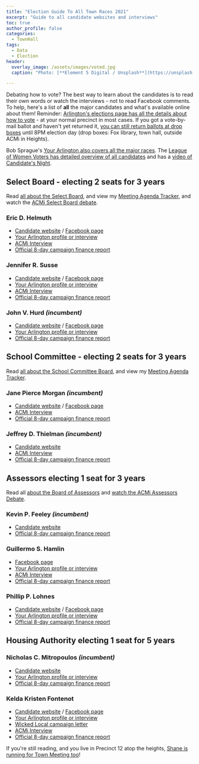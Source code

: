 ```yaml
---
title: "Election Guide To All Town Races 2021"
excerpt: "Guide to all candidate websites and interviews"
toc: true
author_profile: false
categories:
  - TownHall
tags:
  - Data
  - Election
header:
  overlay_image: /assets/images/voted.jpg
  caption: "Photo: [**Element 5 Digital / Unsplash**](https://unsplash.com/@element5digital)"

---
```


Debating how to vote?  The best way to learn about the candidates is to read their own words or watch the interviews - not to read Facebook comments.  To help, here's a list of **all** the major candidates and what's available online about them!  Reminder: [Arlington's elections page has all the details about how to vote](https://arlingtonma.gov/elections) - at your normal precinct in most cases.  If you got a vote-by-mail ballot and haven't yet returned it, [you can still return ballots at drop boxes](https://www.arlingtonma.gov/home/showpublisheddocument?id=55333) until 8PM election day (drop boxes: Fox library, town hall, outside ACMi in Heights).

Bob Sprague's [Your Arlington also covers all the major races](https://yourarlington.com/arlington-archives/town-school/elections/18112-townelection-21.html).  The [League of Women Voters has detailed overview of all candidates](http://lwva.com/LWVGuide2021.pdf) and has a [video of Candidate's Night](https://www.youtube.com/watch?v=1wbynWNckE4).


## Select Board - electing 2 seats for 3 years

Read [all about the Select Board](/townhall/#select), and view my [Meeting Agenda Tracker](/meetings/select/), and watch the [ACMi Select Board debate](https://www.youtube.com/watch?v=qwMxS5Gmhlc&list=PLztbi9KA9roWEdyqqohpVw-F1EEZBp4cP&index=1).

### Eric D. Helmuth
- [Candidate website](https://www.ericforselectboard.com/) / [Facebook page](http://facebook.com/ericforselectboard)
- [Your Arlington profile or interview](https://yourarlington.com/arlington-archives/town-school/elections/18145-helmuth-122920.html)
- [ACMi Interview](https://www.youtube.com/watch?v=p0XDWFy0AWU&list=PLztbi9KA9roWEdyqqohpVw-F1EEZBp4cP&index=8)
- [Official 8-day campaign finance report](https://www.arlingtonma.gov/home/showpublisheddocument?id=55664)

### Jennifer R. Susse
- [Candidate website](https://www.susseforselectboard.com/) / [Facebook page](https://www.facebook.com/susseforselectboard/)
- [Your Arlington profile or interview](https://yourarlington.com/arlington-archives/town-school/elections/18109-susse-121620.html)
- [ACMi Interview](https://www.youtube.com/watch?v=oUiMdyZRlDQ&list=PLztbi9KA9roWEdyqqohpVw-F1EEZBp4cP&index=7)
- [Official 8-day campaign finance report](https://www.arlingtonma.gov/home/showpublisheddocument?id=55668)

### John V. Hurd _(incumbent)_
- [Candidate website](http://www.re-electjohnhurdselectboard.com/) / [Facebook page](https://www.facebook.com/johnhurdforselectboard)
- [Your Arlington profile or interview](https://yourarlington.com/arlington-archives/town-school/elections/18284-hurd-012721.html)
- [Official 8-day campaign finance report](https://www.arlingtonma.gov/home/showpublisheddocument?id=55672)


## School Committee - electing 2 seats for 3 years

Read [all about the School Committee Board](/townhall/#school), and view my [Meeting Agenda Tracker](/meetings/school/).

### Jane Pierce Morgan _(incumbent)_
- [Candidate website](https://www.janepmorgan.com/janepmorgan.com/Welcome.html) / [Facebook page](https://www.facebook.com/janemorganschoolcommittee/)
- [ACMi Interview](https://www.youtube.com/watch?v=bmnGjKubQ0c&list=PLztbi9KA9roWEdyqqohpVw-F1EEZBp4cP&index=6)
- [Official 8-day campaign finance report](https://www.arlingtonma.gov/home/showpublisheddocument?id=55566)

### Jeffrey D. Thielman _(incumbent)_
- [Candidate website](http://www.jeffthielman.com/) 
- [ACMi Interview](https://www.youtube.com/watch?v=zbI_hDjaS0k&list=PLztbi9KA9roWEdyqqohpVw-F1EEZBp4cP&index=5)
- [Official 8-day campaign finance report](https://www.arlingtonma.gov/home/showpublisheddocument?id=55674)


## Assessors electing 1 seat for 3 years

Read all [about the Board of Assessors](/townhall/#assessors) and [watch the ACMi Assessors Debate](https://www.youtube.com/watch?v=_T9rsP8Bad0&list=PLztbi9KA9roWEdyqqohpVw-F1EEZBp4cP&index=2).

### Kevin P. Feeley _(incumbent)_
- [Candidate website]()
- [Official 8-day campaign finance report](https://www.arlingtonma.gov/home/showpublisheddocument?id=55670)

### Guillermo S. Hamlin
- [Facebook page](https://www.facebook.com/gshamlinfor14/)
- [Your Arlington profile or interview](https://yourarlington.com/arlington-archives/town-school/elections/18237-hamlin-011721.html)
- [ACMi Interview](https://www.youtube.com/watch?v=nEfykZziXlk&list=PLztbi9KA9roWEdyqqohpVw-F1EEZBp4cP&index=4)
- [Official 8-day campaign finance report](https://www.arlingtonma.gov/home/showpublisheddocument?id=55678)

### Phillip P. Lohnes
- [Candidate website](https://www.philliplohnes.org/) / [Facebook page](https://www.facebook.com/VotePhilLohnes/)
- [Your Arlington profile or interview](https://yourarlington.com/arlington-archives/town-school/elections/18483-lohnes-030821.html)
- [Official 8-day campaign finance report](https://www.arlingtonma.gov/home/showpublisheddocument?id=55666)


## Housing Authority electing 1 seat for 5 years  

### Nicholas C. Mitropoulos _(incumbent)_
- [Candidate website](http://www.reelectnickaha.com/)
- [Your Arlington profile or interview](https://yourarlington.com/arlington-archives/town-school/elections/18540-mitropoulos-031821.html)
- [Official 8-day campaign finance report](https://www.arlingtonma.gov/home/showpublisheddocument?id=55564)

### Kelda Kristen Fontenot
- [Candidate website](https://www.votekelda.com/) / [Facebook page](https://www.facebook.com/VoteKelda)
- [Your Arlington profile or interview](https://yourarlington.com/arlington-archives/town-school/elections/18530-fontenot-031621.html)
- [Wicked Local campaign letter](https://docs.google.com/document/d/1EMoSfygSevAk6f-OjaJtsiox-KaRRrklCzww9eQxjtc/edit) 
- [ACMi Interview](https://www.youtube.com/watch?v=GL1uqWEJlww)
- [Official 8-day campaign finance report](https://www.arlingtonma.gov/home/showpublisheddocument?id=55662)


If you're still reading, and you live in Precinct 12 atop the heights, [Shane is running for Town Meeting too](https://menotomymatters.com/townmeeting/campaign/)!

